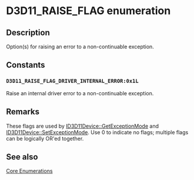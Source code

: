 # D3D11_RAISE_FLAG enumeration

## Description

Option(s) for raising an error to a non-continuable exception.

## Constants

### `D3D11_RAISE_FLAG_DRIVER_INTERNAL_ERROR:0x1L`

Raise an internal driver error to a non-continuable exception.

## Remarks

These flags are used by [ID3D11Device::GetExceptionMode](https://learn.microsoft.com/windows/desktop/api/d3d11/nf-d3d11-id3d11device-getexceptionmode) and [ID3D11Device::SetExceptionMode](https://learn.microsoft.com/windows/desktop/api/d3d11/nf-d3d11-id3d11device-setexceptionmode). Use 0 to indicate no flags; multiple flags can be logically OR'ed together.

## See also

[Core Enumerations](https://learn.microsoft.com/windows/desktop/direct3d11/d3d11-graphics-reference-d3d11-core-enums)